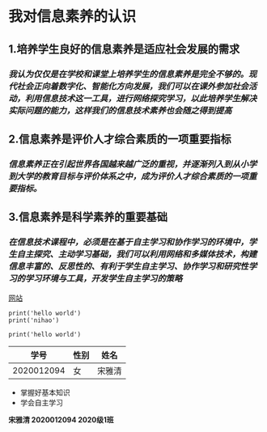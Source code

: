 # 我对信息素养的认识

## 1.培养学生良好的信息素养是适应社会发展的需求

### *我认为仅仅是在学校和课堂上培养学生的信息素养是完全不够的。现代社会正向着数字化、智能化方向发展，我们可以在课外参加社会活动，利用信息技术这一工具，进行网络探究学习，以此培养学生解决实际问题的能力，这样我们的信息技术素养也会随之得到提高*

## 2.信息素养是评价人才综合素质的一项重要指标

### *信息素养正在引起世界各国越来越广泛的重视，并逐渐列入到从小学到大学的教育目标与评价体系之中，成为评价人才综合素质的一项重要指标。*

## 3.信息素养是科学素养的重要基础

### *在信息技术课程中，必须是在基于自主学习和协作学习的环境中，学生自主探究、主动学习基础，我们可以利用网络和多媒体技术，构建信息丰富的、反思性的、有利于学生自主学习、协作学习和研究性学习的学习环境与工具，开发学生自主学习的策略*

[网站](http://blog.sina.com.cn/s/blog_4bccf12301000a43.html)

```
print('hello world')
print('nihao')
```

`print('hello world')`

| 学号       | 性别 | 姓名   |
| ---------- | ---- | ------ |
| 2020012094 | 女   | 宋雅清 |

* 掌握好基本知识
* 学会自主学习

**宋雅清   2020012094   2020级1班**





